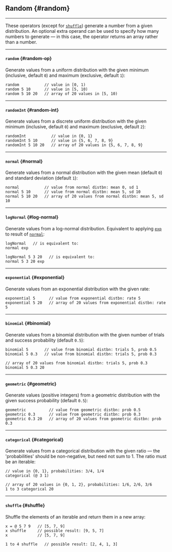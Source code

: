 ## Random {#random}

---

These operators (except for [`shuffle`](#shuffle)) generate a number from a given distribution. An optional extra operand can be used to specify how many numbers to generate &mdash; in this case, the operator returns an array rather than a number.

---

#### `random` {#random-op}

Generate values from a uniform distribution with the given minimum (inclusive, default `0`) and maximum (exclusive, default `1`):

```
random           // value in [0, 1)
random 5 10      // value in [5, 10)
random 5 10 20   // array of 20 values in [5, 10)
```

---

#### `randomInt` {#random-int}

Generate values from a discrete uniform distribution with the given minimum (inclusive, default `0`) and maximum (exclusive, default `2`):

```
randomInt           // value in {0, 1}
randomInt 5 10      // value in {5, 6, 7, 8, 9}
randomInt 5 10 20   // array of 20 values in {5, 6, 7, 8, 9}
```

---

#### `normal` {#normal}

Generate values from a normal distribution with the given mean (default `0`) and standard deviation (default `1`):

```
normal           // value from normal distbn: mean 0, sd 1
normal 5 10      // value from normal distbn: mean 5, sd 10
normal 5 10 20   // array of 20 values from normal distbn: mean 5, sd 10
```

---

#### `logNormal` {#log-normal}

Generate values from a log-normal distribution. Equivalent to applying [`exp`](#elementwise) to result of [`normal`](#normal):

```
logNormal   // is equivalent to:
normal exp

logNormal 5 3 20   // is equivalent to:
normal 5 3 20 exp
```

---

#### `exponential` {#exponential}

Generate values from an exponential distribution with the given rate:

```
exponential 5      // value from exponential distbn: rate 5
exponential 5 20   // array of 20 values from exponential distbn: rate 5
```

---

#### `binomial` {#binomial}

Generate values from a binomial distribution with the given number of trials and success probability (default `0.5`):

```
binomial 5       // value from binomial distbn: trials 5, prob 0.5
binomial 5 0.3   // value from binomial distbn: trials 5, prob 0.3

// array of 20 values from binomial distbn: trials 5, prob 0.3
binomial 5 0.3 20
```

---

#### `geometric` {#geometric}

Generate values (positive integers) from a geometric distribution with the given success probability (default `0.5`):

```
geometric          // value from geometric distbn: prob 0.5
geometric 0.3      // value from geometric distbn: prob 0.3
geometric 0.3 20   // array of 20 values from geometric distbn: prob 0.3
```

---

#### `categorical` {#categorical}

Generate values from a categorical distribution with the given ratio &mdash; the 'probabilities' should be non-negative, but need not sum to 1. The ratio must be an iterable:

```
// value in {0, 1}, probabilities: 3/4, 1/4
categorical (@ 3 1)      

// array of 20 values in {0, 1, 2}, probabilities: 1/6, 2/6, 3/6
1 to 3 categorical 20
```

---

#### `shuffle` {#shuffle}

Shuffle the elements of an iterable and return them in a new array:

```
x = @ 5 7 9   // [5, 7, 9]
x shuffle     // possible result: [9, 5, 7]
x             // [5, 7, 9]

1 to 4 shuffle   // possible result: [2, 4, 1, 3]
```